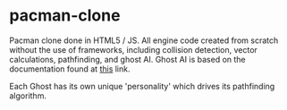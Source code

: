 # pacman-clone

Pacman clone done in HTML5 / JS. All engine code created from scratch without the use of frameworks, including collision detection, 
vector calculations, pathfinding, and ghost AI. Ghost AI is based on the documentation found at [this](http://gameinternals.com/post/2072558330/understanding-pac-man-ghost-behavior) link.

Each Ghost has its own unique 'personality' which drives its pathfinding algorithm.
